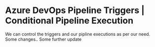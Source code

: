 # Azure DevOps Pipeline Triggers | Conditional Pipeline Execution
We can control the triggers and our pipline executions as per our need. Some changes..
Some further update
